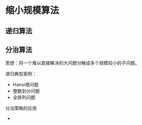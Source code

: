 # 缩小规模算法

## 递归算法

## 分治算法

思想：将一个难以直接解决的大问题分解成多个规模较小的子问题。



递归典型案例：

- Hanoi塔问题
- 整数划分问题
- 全排列问题

分治策略的应用

- 